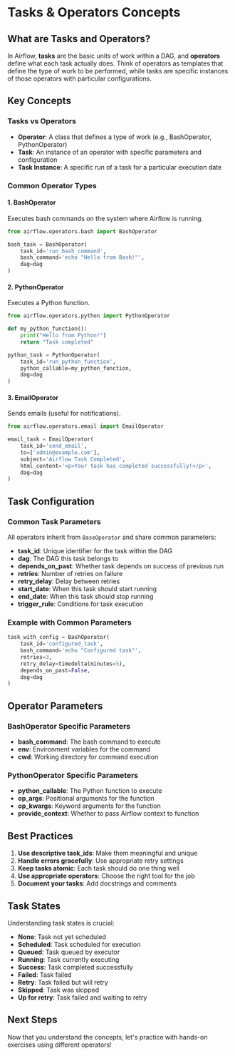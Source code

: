 # Tasks & Operators Concepts

## What are Tasks and Operators?

In Airflow, **tasks** are the basic units of work within a DAG, and **operators** define what each task actually does. Think of operators as templates that define the type of work to be performed, while tasks are specific instances of those operators with particular configurations.

## Key Concepts

### Tasks vs Operators

- **Operator**: A class that defines a type of work (e.g., BashOperator, PythonOperator)
- **Task**: An instance of an operator with specific parameters and configuration
- **Task Instance**: A specific run of a task for a particular execution date

### Common Operator Types

#### 1. BashOperator

Executes bash commands on the system where Airflow is running.

```python
from airflow.operators.bash import BashOperator

bash_task = BashOperator(
    task_id='run_bash_command',
    bash_command='echo "Hello from Bash!"',
    dag=dag
)
```

#### 2. PythonOperator

Executes a Python function.

```python
from airflow.operators.python import PythonOperator

def my_python_function():
    print("Hello from Python!")
    return "Task completed"

python_task = PythonOperator(
    task_id='run_python_function',
    python_callable=my_python_function,
    dag=dag
)
```

#### 3. EmailOperator

Sends emails (useful for notifications).

```python
from airflow.operators.email import EmailOperator

email_task = EmailOperator(
    task_id='send_email',
    to=['admin@example.com'],
    subject='Airflow Task Completed',
    html_content='<p>Your task has completed successfully!</p>',
    dag=dag
)
```

## Task Configuration

### Common Task Parameters

All operators inherit from `BaseOperator` and share common parameters:

- **task_id**: Unique identifier for the task within the DAG
- **dag**: The DAG this task belongs to
- **depends_on_past**: Whether task depends on success of previous run
- **retries**: Number of retries on failure
- **retry_delay**: Delay between retries
- **start_date**: When this task should start running
- **end_date**: When this task should stop running
- **trigger_rule**: Conditions for task execution

### Example with Common Parameters

```python
task_with_config = BashOperator(
    task_id='configured_task',
    bash_command='echo "Configured task"',
    retries=3,
    retry_delay=timedelta(minutes=5),
    depends_on_past=False,
    dag=dag
)
```

## Operator Parameters

### BashOperator Specific Parameters

- **bash_command**: The bash command to execute
- **env**: Environment variables for the command
- **cwd**: Working directory for command execution

### PythonOperator Specific Parameters

- **python_callable**: The Python function to execute
- **op_args**: Positional arguments for the function
- **op_kwargs**: Keyword arguments for the function
- **provide_context**: Whether to pass Airflow context to function

## Best Practices

1. **Use descriptive task_ids**: Make them meaningful and unique
2. **Handle errors gracefully**: Use appropriate retry settings
3. **Keep tasks atomic**: Each task should do one thing well
4. **Use appropriate operators**: Choose the right tool for the job
5. **Document your tasks**: Add docstrings and comments

## Task States

Understanding task states is crucial:

- **None**: Task not yet scheduled
- **Scheduled**: Task scheduled for execution
- **Queued**: Task queued by executor
- **Running**: Task currently executing
- **Success**: Task completed successfully
- **Failed**: Task failed
- **Retry**: Task failed but will retry
- **Skipped**: Task was skipped
- **Up for retry**: Task failed and waiting to retry

## Next Steps

Now that you understand the concepts, let's practice with hands-on exercises using different operators!
